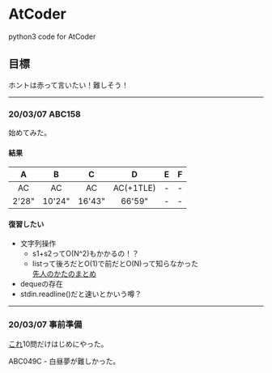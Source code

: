 # AtCoder

python3 code for AtCoder

## 目標

ホントは赤って言いたい！難しそう！

***

### 20/03/07 ABC158

始めてみた。

#### 結果

|A|B|C|D|E|F|
|:--:|:--:|:--:|:--:|:--:|:--:|
|AC|AC|AC|AC(+1TLE)|-|-|
|2'28"|10'24"|16'43"|66'59"|-|-|

#### 復習したい

- 文字列操作
  - s1+s2ってO(N^2)もかかるの！？
  - listって後ろだとO(1)で前だとO(N)って知らなかった  
    [先人のかたのまとめ][2]
- dequeの存在
- stdin.readline()だと速いとかいう噂？

[2]:https://qiita.com/bee2/items/4ab87d05cc03d53e19f9

***

### 20/03/07 事前準備

[これ][1]10問だけはじめにやった。

[1]:https://atcoder.jp/contests/abs/tasks

ABC049C - 白昼夢が難しかった。

